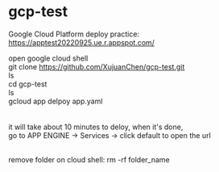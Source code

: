 # gcp-test
Google Cloud Platform deploy practice:<br />
https://apptest20220925.ue.r.appspot.com/ <br />

open google cloud shell<br />
git clone https://github.com/XujuanChen/gcp-test.git<br />
ls<br />
cd gcp-test<br />
ls<br />
gcloud app delpoy app.yaml<br />
<br />
<br />
it will take about 10 minutes to deloy, when it's done,<br />
go to APP ENGINE -> Services -> click default to open the url<br />

<br />
remove folder on cloud shell:  rm -rf folder_name<br />
